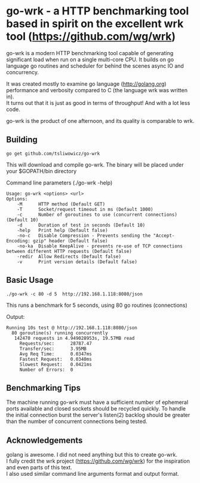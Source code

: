 go-wrk - a HTTP benchmarking tool based in spirit on the excellent wrk tool (https://github.com/wg/wrk)
=======================================================================================================

go-wrk is a modern HTTP benchmarking tool capable of generating significant load when run on a single multi-core CPU. It builds on go language go routines and scheduler for behind the scenes async IO and concurrency.

It was created mostly to examine go language (http://golang.org) performance and verbosity compared to C (the language wrk was written in).  
It turns out that it is just as good in terms of throughput! And with a lot less code.  

go-wrk is the product of one afternoon, and its quality is comparable to wrk.

Building
--------

    go get github.com/tsliwowicz/go-wrk  

This will download and compile go-wrk. The binary will be placed under your $GOPATH/bin directory  
   
Command line parameters (./go-wrk -help)  

    Usage: go-wrk <options> <url>  
    Options:  
        -M      HTTP method (Default GET)  
        -T      Socket/request timeout in ms (Default 1000)  
        -c      Number of goroutines to use (concurrent connections) (Default 10)  
        -d      Duration of test in seconds (Default 10)  
        -help   Print help (Default false)  
        -no-c   Disable Compression - Prevents sending the "Accept-Encoding: gzip" header (Default false)  
        -no-ka  Disable KeepAlive - prevents re-use of TCP connections between different HTTP requests (Default false)  
        -redir  Allow Redirects (Default false)  
        -v      Print version details (Default false)  


Basic Usage
-----------

    ./go-wrk -c 80 -d 5  http://192.168.1.118:8080/json

This runs a benchmark for 5 seconds, using 80 go routines (connections)

Output:

    Running 10s test @ http://192.168.1.118:8080/json  
      80 goroutine(s) running concurrently  
       142470 requests in 4.949028953s, 19.57MB read  
         Requests/sec:		28787.47  
         Transfer/sec:		3.95MB  
         Avg Req Time:		0.0347ms  
         Fastest Request:	0.0340ms  
         Slowest Request:	0.0421ms  
         Number of Errors:	0  


Benchmarking Tips
-----------------

  The machine running go-wrk must have a sufficient number of ephemeral ports
  available and closed sockets should be recycled quickly. To handle the
  initial connection burst the server's listen(2) backlog should be greater
  than the number of concurrent connections being tested.

Acknowledgements
----------------

  golang is awesome. I did not need anything but this to create go-wrk.  
  I fully credit the wrk project (https://github.com/wg/wrk) for the inspiration and even parts of this text.  
  I also used similar command line arguments format and output format.
